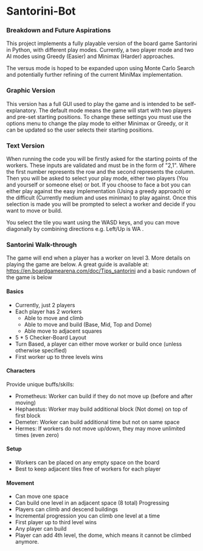 # Santorini-Bot

### Breakdown and Future Aspirations

This project implements a fully playable version of the board game Santorini in Python, with different play modes.
Currently, a two player mode and two AI modes using Greedy (Easier) and Minimax (Harder) approaches.

The versus mode is hoped to be expanded upon using Monte Carlo Search and potentially further refining of the current
MiniMax implementation.

### Graphic Version

This version has a full GUI used to play the game and is intended to be self-explanatory. The default mode means the 
game will start with two players and pre-set starting positions. To change these settings you must use the options menu
to change the play mode to either Minimax or Greedy, or it can be updated so the user selects their starting positions.

### Text Version

When running the code you will be firstly asked for the starting points of the workers.
These inputs are validated and must be in the form of "2,1". Where the first number represents the row and the second
represents the column. Then you will be asked to select your play mode, either two players (You and yourself or someone
else) or bot. If you choose to face a bot you can either play against the easy implementation
(Using a greedy approach) or the difficult (Currently medium and uses minimax) to play against.
Once this selection is made you will be prompted to select a worker and decide if you want to move or build.

You select the tile you want using the WASD keys, and you can move diagonally by combining directions e.g. Left/Up is WA
.

### Santorini Walk-through

The game will end when a player has a worker on level 3. More details on playing the game are below.
A great guide is available at: https://en.boardgamearena.com/doc/Tips_santorini and a basic rundown of the game is below

#### Basics

* Currently, just 2 players
* Each player has 2 workers
    * Able to move and climb
    * Able to move and build (Base, Mid, Top and Dome)
    * Able move to adjacent squares
* 5 * 5 Checker-Board Layout
* Turn Based, a player can either move worker or build once (unless otherwise specified)
* First worker up to three levels wins

#### Characters

Provide unique buffs/skills:

* Prometheus: Worker can build if they do not move up (before and after moving)
* Hephaestus: Worker may build additional block (Not dome) on top of first block
* Demeter: Worker can build additional time but not on same space
* Hermes: If workers do not move up/down, they may move unlimited times (even zero)

#### Setup

* Workers can be placed on any empty space on the board
* Best to keep adjacent tiles free of workers for each player

#### Movement

* Can move one space
* Can build one level in an adjacent space (8 total) Progressing
* Players can climb and descend buildings
* Incremental progression you can climb one level at a time
* First player up to third level wins
* Any player can build
* Player can add 4th level, the dome, which means it cannot be climbed anymore.